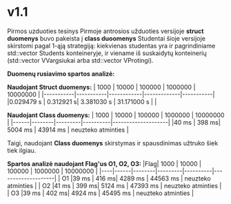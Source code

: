 # v1.1

Pirmos uzduoties tesinys
Pirmoje antrosios užduoties versijoje **struct duomenys** buvo pakeista į **class duoomenys**
Studentai šioje versijoje skirstomi pagal 1-ąją strategiją: kiekvienas studentas yra ir pagrindiniame std::vector<Student> Students konteineryje, ir viename iš suskaidytų konteinerių (std::vector<duomenys> VVargsiukai arba std::vector<duomenys> VProtingi).
  
  
**Duomenų rusiavimo spartos analizė:**
 
  **Naudojant Struct duomenys:**
 | 1000      |     10000 |  100000    | 1000000     |  10000000 |
 |-----------|-----------|------------|-------------|-----------|
 |0.029479 s | 0.312921 s| 3.381030 s | 31.171000 s |  |
 

  **Naudojant Class duomenys:**
   | 1000 |  10000 |  100000 | 1000000  |      10000000      |
   |------|--------|---------|----------|--------------------|
   |40 ms | 398  ms| 5004 ms | 43914 ms | neuzteko atminties |
   
  
  Taigi, naudojant **Class duomenys** skirstymas ir spausdinimas užtruko šiek tiek ilgiau. 
  
  **Spartos analizė naudojant Flag'us O1, O2, O3:**
   |Flag| 1000 |  10000 |  100000 | 1000000  |      10000000      | 
   |----|------|--------|---------|----------|--------------------|
   | O1 |39 ms | 416  ms| 4289 ms | 44563 ms | neuzteko atminties |
   | O2 |41 ms | 399  ms| 5124 ms | 47393 ms | neuzteko atminties |
   | O3 |39 ms | 402  ms| 4924 ms | 45495 ms | neuzteko atminties |

